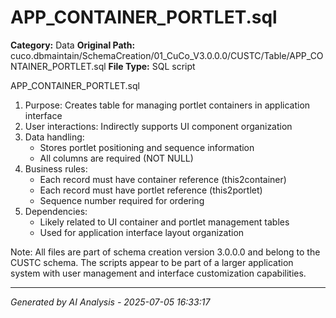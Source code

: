 # APP_CONTAINER_PORTLET.sql

**Category:** Data
**Original Path:** cuco.dbmaintain/SchemaCreation/01_CuCo_V3.0.0.0/CUSTC/Table/APP_CONTAINER_PORTLET.sql
**File Type:** SQL script

APP_CONTAINER_PORTLET.sql
1. Purpose: Creates table for managing portlet containers in application interface
2. User interactions: Indirectly supports UI component organization
3. Data handling:
   - Stores portlet positioning and sequence information
   - All columns are required (NOT NULL)
4. Business rules:
   - Each record must have container reference (this2container)
   - Each record must have portlet reference (this2portlet)
   - Sequence number required for ordering
5. Dependencies:
   - Likely related to UI container and portlet management tables
   - Used for application interface layout organization

Note: All files are part of schema creation version 3.0.0.0 and belong to the CUSTC schema. The scripts appear to be part of a larger application system with user management and interface customization capabilities.

---
*Generated by AI Analysis - 2025-07-05 16:33:17*
